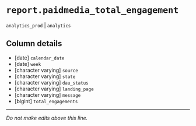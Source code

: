 # `report.paidmedia_total_engagement`
`analytics_prod` | `analytics`

## Column details
* [date]      `calendar_date`
* [date]      `week`
* [character varying] `source`
* [character varying] `state`
* [character varying] `dau_status`
* [character varying] `landing_page`
* [character varying] `message`
* [bigint]    `total_engagements`

-------------------------------------------------------------------------------
*Do not make edits above this line.*

